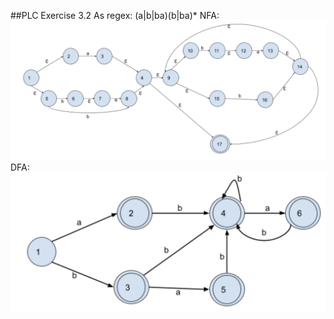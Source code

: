 ##PLC Exercise 3.2
As regex: (a|b|ba)(b|ba)*
NFA:
<img src="plc3.2nfa.png">
DFA:
<img src="plc3.2.png">